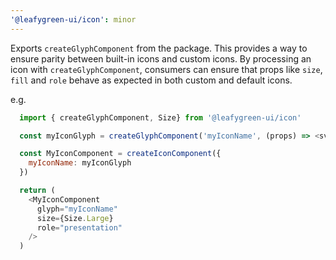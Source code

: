 ```yaml
---
'@leafygreen-ui/icon': minor
---
```


Exports `createGlyphComponent` from the package. This provides a way to ensure parity between built-in icons and custom icons. By processing an icon with `createGlyphComponent`, consumers can ensure that props like `size`, `fill` and `role` behave as expected in both custom and default icons.

e.g.
```js
  import { createGlyphComponent, Size} from '@leafygreen-ui/icon'

  const myIconGlyph = createGlyphComponent('myIconName', (props) => <svg {...props} />)

  const MyIconComponent = createIconComponent({
    myIconName: myIconGlyph 
  })

  return (
    <MyIconComponent
      glyph="myIconName"
      size={Size.Large} 
      role="presentation"
    />
  )
```

